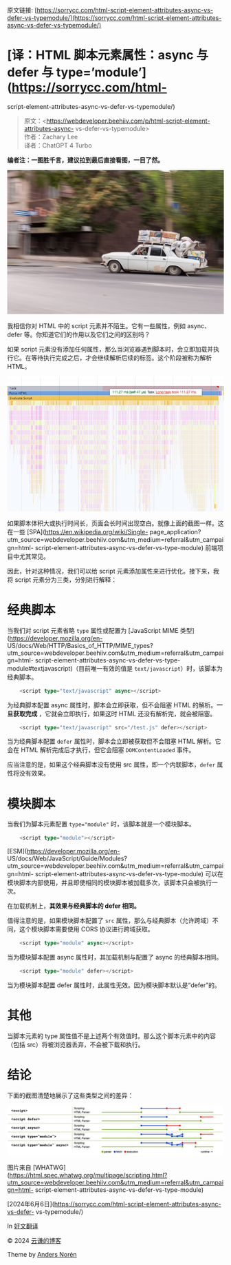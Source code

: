 原文链接: [https://sorrycc.com/html-script-element-attributes-async-vs-defer-vs-typemodule/](https://sorrycc.com/html-script-element-attributes-async-vs-defer-vs-typemodule/)

# [译：HTML 脚本元素属性：async 与 defer 与 type=’module’](https://sorrycc.com/html-
script-element-attributes-async-vs-defer-vs-typemodule/)

> 原文：<https://webdeveloper.beehiiv.com/p/html-script-element-attributes-async-
> vs-defer-vs-typemodule>  
>  作者：Zachary Lee  
>  译者：ChatGPT 4 Turbo

**编者注：一图胜千言，建议拉到最后直接看图，一目了然。**

![](/images/images_unsplash_com_photo_1619545493446_b378e885c6de_crop_entropy_cs_tinysrgb_fit_max_fm_jpg_ixid_M3w0ODM4NTF8MHwxfHNlYXJjaHw0fHxsb2FkfGVufDB8fHx8MTcxNjM4ODQwNnww_ixlib_rb_4_0.png)

我相信你对 HTML 中的 script 元素并不陌生。它有一些属性，例如 async、defer 等。你知道它们的作用以及它们之间的区别吗？

如果 script 元素没有添加任何属性，那么当浏览器遇到脚本时，会立即加载并执行它。在等待执行完成之后，才会继续解析后续的标签。这个阶段被称为解析
HTML。

![](/images/cdn_images_1_medium_com_max_1117_1_B4dnRdJiDywdFML4uIWZUw.png)

如果脚本体积大或执行时间长，页面会长时间出现空白。就像上面的截图一样。这在一些
[SPA](https://en.wikipedia.org/wiki/Single-
page_application?utm_source=webdeveloper.beehiiv.com&utm_medium=referral&utm_campaign=html-
script-element-attributes-async-vs-defer-vs-type-module) 前端项目中尤其常见。

因此，针对这种情况，我们可以给 script 元素添加属性来进行优化。接下来，我将 script 元素分为三类，分别进行解释：

# **经典脚本**

当我们对 script 元素省略 `type` 属性或配置为 [JavaScript MIME
类型](https://developer.mozilla.org/en-
US/docs/Web/HTTP/Basics_of_HTTP/MIME_types?utm_source=webdeveloper.beehiiv.com&utm_medium=referral&utm_campaign=html-
script-element-attributes-async-vs-defer-vs-type-
module#textjavascript)（目前唯一有效的值是 `text/javascript`）时，该脚本为经典脚本。
```ts
    <script type="text/javascript" async></script>
```

为经典脚本配置 async 属性时，脚本会立即获取，但不会阻塞 HTML 的解析。**一旦获取完成** ，它就会立即执行，如果这时 HTML
还没有解析完，就会被阻塞。
```ts
    <script type="text/javascript" src="/test.js" defer></script>
```

当为经典脚本配置 `defer` 属性时，脚本会立即被获取但不会阻塞 HTML 解析。它会在 HTML 解析完成后才执行，但它会阻塞
`DOMContentLoaded` 事件。

应当注意的是，如果这个经典脚本没有使用 src 属性，即一个内联脚本，`defer` 属性将没有效果。

# **模块脚本**

当我们为脚本元素配置 `type="module"` 时，该脚本就是一个模块脚本。
```ts
    <script type="module"></script>
```

[ESM](https://developer.mozilla.org/en-
US/docs/Web/JavaScript/Guide/Modules?utm_source=webdeveloper.beehiiv.com&utm_medium=referral&utm_campaign=html-
script-element-attributes-async-vs-defer-vs-type-module)
可以在模块脚本内部使用，并且即使相同的模块脚本被加载多次，该脚本只会被执行一次。

在加载机制上，**其效果与经典脚本的 defer 相同。**

值得注意的是，如果模块脚本配置了 `src` 属性，那么与经典脚本（允许跨域）不同，这个模块脚本需要使用 CORS 协议进行跨域获取。
```ts
    <script type="module" async></script>
```

当为模块脚本配置 async 属性时，其加载机制与配置了 async 的经典脚本相同。
```ts
    <script type="module" defer></script>
```

当为模块脚本配置 defer 属性时，此属性无效。因为模块脚本默认是“defer”的。

# **其他**

当脚本元素的 type 属性值不是上述两个有效值时。那么这个脚本元素中的内容（包括 src）将被浏览器丢弃，不会被下载和执行。

# **结论**

下面的截图清楚地展示了这些类型之间的差异：

![](/images/cdn_images_1_medium_com_max_1117_1_nmzAKz_RSbZ_E_m5B6pPaA.png)

图片来自
[WHATWG](https://html.spec.whatwg.org/multipage/scripting.html?utm_source=webdeveloper.beehiiv.com&utm_medium=referral&utm_campaign=html-
script-element-attributes-async-vs-defer-vs-type-module)

[2024年6月6日](https://sorrycc.com/html-script-element-attributes-async-vs-defer-
vs-typemodule/)

In [好文翻译](https://sorrycc.com/category/yi/)

© 2024 [云谦的博客](https://sorrycc.com)

Theme by [Anders Norén](https://andersnoren.se)

